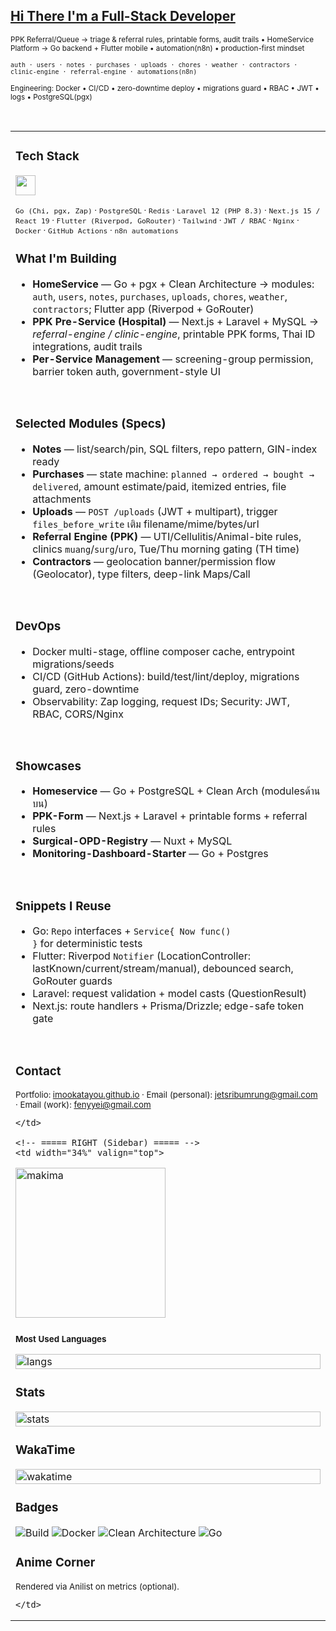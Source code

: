 <!-- ====== EMERALD × BLACK • Pro Dev Profile (2-column, no frames) ====== -->

<h2><u>Hi There I'm a Full-Stack Developer</u></h2>

<!-- Header Summary -->
<p><sub>PPK Referral/Queue → triage & referral rules, printable forms, audit trails • HomeService Platform → Go backend + Flutter mobile • automation(n8n) • production-first mindset</sub></p>
<p><sub><code>auth · users · notes · purchases · uploads · chores · weather · contractors · clinic-engine · referral-engine · automations(n8n)</code></sub></p>
<p><sub>Engineering: Docker • CI/CD • zero-downtime deploy • migrations guard • RBAC • JWT • logs • PostgreSQL(pgx)</sub></p>

<br/>

<!-- ========== TWO COLUMNS (no borders) ========== -->
<table width="100%">
  <tr>
    <!-- ===== LEFT (Main) ===== -->
    <td width="66%" valign="top">

<h3>Tech Stack</h3>
<p>
  <!-- ↑ เพิ่มขนาดจากเดิม height=26 เป็น 32 -->
  <img src="https://skillicons.dev/icons?i=go,postgres,redis,nginx,docker,githubactions,linux,ubuntu,arch,php,laravel,ts,js,react,nextjs,flutter,dart,tailwind,prisma&perline=18" height="32" />
</p>
<sub><code>Go (Chi, pgx, Zap)</code> · <code>PostgreSQL</code> · <code>Redis</code> ·
<code>Laravel 12 (PHP 8.3)</code> · <code>Next.js 15 / React 19</code> ·
<code>Flutter (Riverpod, GoRouter)</code> · <code>Tailwind</code> ·
<code>JWT / RBAC</code> · <code>Nginx</code> · <code>Docker</code> ·
<code>GitHub Actions</code> · <code>n8n automations</code></sub>

<br/>

<h3>What I'm Building</h3>

- <b>HomeService</b> — Go + pgx + Clean Architecture → modules:
  <code>auth</code>, <code>users</code>, <code>notes</code>, <code>purchases</code>,
  <code>uploads</code>, <code>chores</code>, <code>weather</code>, <code>contractors</code>; Flutter app (Riverpod + GoRouter)
- <b>PPK Pre-Service (Hospital)</b> — Next.js + Laravel + MySQL → <i>referral-engine / clinic-engine</i>,
  printable PPK forms, Thai ID integrations, audit trails
- <b>Per-Service Management</b> — screening-group permission, barrier token auth, government-style UI

<br/>

<h3>Selected Modules (Specs)</h3>

- <b>Notes</b> — list/search/pin, SQL filters, repo pattern, GIN-index ready  
- <b>Purchases</b> — state machine: <code>planned → ordered → bought → delivered</code>, amount estimate/paid, itemized entries, file attachments  
- <b>Uploads</b> — <code>POST /uploads</code> (JWT + multipart), trigger <code>files_before_write</code> เติม filename/mime/bytes/url  
- <b>Referral Engine (PPK)</b> — UTI/Cellulitis/Animal-bite rules, clinics <code>muang</code>/<code>surg</code>/<code>uro</code>, Tue/Thu morning gating (TH time)  
- <b>Contractors</b> — geolocation banner/permission flow (Geolocator), type filters, deep-link Maps/Call

<br/>

<h3>DevOps</h3>

- Docker multi-stage, offline composer cache, entrypoint migrations/seeds  
- CI/CD (GitHub Actions): build/test/lint/deploy, migrations guard, zero-downtime  
- Observability: Zap logging, request IDs; Security: JWT, RBAC, CORS/Nginx

<br/>

<h3>Showcases</h3>

- <b>Homeservice</b> — Go + PostgreSQL + Clean Arch (modulesด้านบน)  
- <b>PPK-Form</b> — Next.js + Laravel + printable forms + referral rules  
- <b>Surgical-OPD-Registry</b> — Nuxt + MySQL  
- <b>Monitoring-Dashboard-Starter</b> — Go + Postgres

<br/>

<h3>Snippets I Reuse</h3>

- Go: <code>Repo</code> interfaces + <code>Service{ Now func() }</code> for deterministic tests  
- Flutter: Riverpod <code>Notifier</code> (LocationController: lastKnown/current/stream/manual), debounced search, GoRouter guards  
- Laravel: request validation + model casts (QuestionResult)  
- Next.js: route handlers + Prisma/Drizzle; edge-safe token gate

<br/>

<h3>Contact</h3>
<sub>
Portfolio: <a href="https://imookatayou.github.io">imookatayou.github.io</a> ·
Email (personal): <a href="mailto:jetsribumrung@gmail.com">jetsribumrung@gmail.com</a> ·
Email (work): <a href="mailto:fenyyei@gmail.com">fenyyei@gmail.com</a>
</sub>

    </td>

    <!-- ===== RIGHT (Sidebar) ===== -->
    <td width="34%" valign="top">

<!-- รูปมาคิมะ + เว้นระยะเท่า ๆ กัน -->
<p>
  <img src="assets/makima-chainsaw-man.gif" width="240" alt="makima" style="margin-bottom:10px;" />
</p>

<!-- Most Used Languages: ย้ายมาใต้รูป + เล็กลงด้วยการซ่อน title ของการ์ด -->
<sub><b>Most Used Languages</b></sub>
<p>
  <img src="https://github-readme-stats.vercel.app/api/top-langs/?username=iMookatayou&layout=compact&langs_count=10&hide_title=true" width="100%" alt="langs"/>
</p>

<!-- เว้นช่องเล็กน้อยไม่ให้ติด -->
<p></p>

<h3>Stats</h3>
<p>
  <img src="https://github-readme-stats.vercel.app/api?username=iMookatayou&show_icons=true&hide_title=true&include_all_commits=true&count_private=true" width="100%" alt="stats"/>
</p>

<!-- เว้นช่องก่อน WakaTime -->
<p></p>

<h3>WakaTime</h3>
<p>
  <img src="https://github-readme-stats.vercel.app/api/wakatime?username=YOUR_WAKATIME&layout=compact&hide_title=false" width="100%" alt="wakatime"/>
</p>

<h3>Badges</h3>
<p>
  <img alt="Build" src="https://img.shields.io/badge/Build-Actions-success?logo=githubactions" />
  <img alt="Docker" src="https://img.shields.io/badge/Docker-ready-blue?logo=docker" />
  <img alt="Clean Architecture" src="https://img.shields.io/badge/Clean%20Architecture-on-emerald" />
  <img alt="Go" src="https://img.shields.io/badge/Go-ship-00ADD8?logo=go" />
</p>

<h3>Anime Corner</h3>
<sub>Rendered via Anilist on metrics (optional).</sub>

    </td>
  </tr>
</table>

<br/>

<!-- Notes:
- ใช้สองคอลัมน์เต็มความกว้าง ไม่มีกรอบ
- รูปมาคิมะ, Most Used, Stats, WakaTime เว้นระยะเท่า ๆ กันด้วย <p></p> และ margin-bottom
- Tech Stack ขยายเป็น height=32 เพื่อให้อ่านง่ายขึ้น
-->
